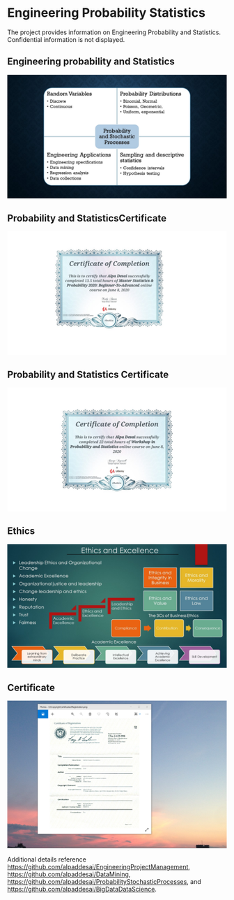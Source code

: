 # Engineering Probability Statistics

The project provides information on Engineering Probability and Statistics. Confidential information is not displayed.

## Engineering probability and Statistics
![image](Probability.jpg)

## Probability and StatisticsCertificate
![image](ProbabilityCertificateI.jpg)

## Probability and Statistics Certificate
![image](ProbabilityCertificateIII.jpg)

## Ethics
![image](Ethics.jpg)

## Certificate
![image](USCopyrightCertificate.png)

Additional details reference https://github.com/alpaddesai/EngineeringProjectManagement, https://github.com/alpaddesai/DataMining, https://github.com/alpaddesai/ProbabilityStochasticProcesses, and https://github.com/alpaddesai/BigDataDataScience. 
